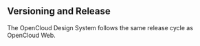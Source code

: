 ## Versioning and Release

The OpenCloud Design System follows the same release cycle as OpenCloud Web.

